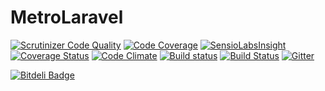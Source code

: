 # MetroLaravel
[![Scrutinizer Code Quality](https://scrutinizer-ci.com/g/aasanchez/MetroLaravel/badges/quality-score.png?b=master)](https://scrutinizer-ci.com/g/aasanchez/MetroLaravel/?branch=master)
[![Code Coverage](https://scrutinizer-ci.com/g/aasanchez/MetroLaravel/badges/coverage.png?b=master)](https://scrutinizer-ci.com/g/aasanchez/MetroLaravel/?branch=master)
[![SensioLabsInsight](https://insight.sensiolabs.com/projects/04aab215-768b-4a42-9d60-b66d80d8a7dd/mini.png)](https://insight.sensiolabs.com/projects/04aab215-768b-4a42-9d60-b66d80d8a7dd)
[![Coverage Status](https://coveralls.io/repos/aasanchez/MetroLaravel/badge.svg)](https://coveralls.io/r/aasanchez/MetroLaravel)
[![Code Climate](https://codeclimate.com/github/aasanchez/MetroLaravel/badges/gpa.svg)](https://codeclimate.com/github/aasanchez/MetroLaravel)
[![Build status](https://ci.appveyor.com/api/projects/status/tmn9u0he5rd2a7ob?svg=true)](https://ci.appveyor.com/project/aasanchez/metrolaravel)
[![Build Status](https://travis-ci.org/aasanchez/MetroLaravel.svg)](https://travis-ci.org/aasanchez/MetroLaravel)
[![Gitter](https://badges.gitter.im/Join%20Chat.svg)](https://gitter.im/aasanchez/MetroLaravel?utm_source=badge&utm_medium=badge&utm_campaign=pr-badge)


[![Bitdeli Badge](https://d2weczhvl823v0.cloudfront.net/aasanchez/metrolaravel/trend.png)](https://bitdeli.com/free "Bitdeli Badge")

